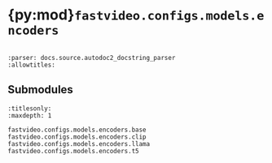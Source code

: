 # {py:mod}`fastvideo.configs.models.encoders`

```{py:module} fastvideo.configs.models.encoders
```

```{autodoc2-docstring} fastvideo.configs.models.encoders
:parser: docs.source.autodoc2_docstring_parser
:allowtitles:
```

## Submodules

```{toctree}
:titlesonly:
:maxdepth: 1

fastvideo.configs.models.encoders.base
fastvideo.configs.models.encoders.clip
fastvideo.configs.models.encoders.llama
fastvideo.configs.models.encoders.t5
```
